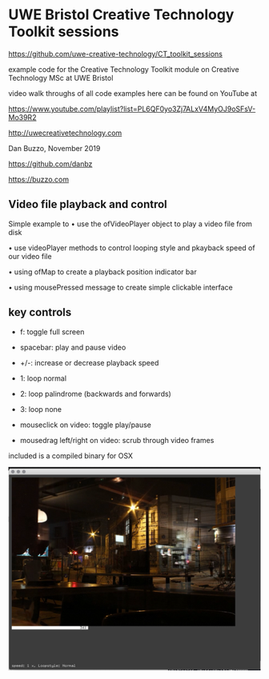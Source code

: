 # UWE Bristol Creative Technology Toolkit sessions

https://github.com/uwe-creative-technology/CT_toolkit_sessions


example code for the Creative Technology Toolkit module on Creative Technology MSc at UWE Bristol

video walk throughs of all code examples here can be found on YouTube at

https://www.youtube.com/playlist?list=PL6QF0yo3Zj7ALxV4MyOJ9oSFsV-Mo39R2



http://uwecreativetechnology.com

Dan Buzzo, November 2019

https://github.com/danbz

https://buzzo.com

## Video file playback and control

Simple example to
• use the ofVideoPlayer object to play a video file from disk

• use videoPlayer methods to control looping style and pkayback speed of our video file

• using ofMap to create a playback position indicator bar

• using mousePressed message to create simple clickable interface

 
## key controls
* f: toggle full screen 

* spacebar: play and pause video

* +/-: increase or decrease playback speed

* 1: loop normal

* 2: loop palindrome (backwards and forwards)

* 3: loop none

* mouseclick on video: toggle play/pause

* mousedrag left/right on video: scrub through video frames

included is a compiled binary for OSX

![screenshot](video-example-screenshot.png)
